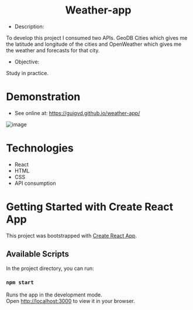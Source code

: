 <h1 align="center">Weather-app</h1> 

- Description:

To develop this project I consumed two APIs. GeoDB Cities which gives me the latitude and longitude of the cities and OpenWeather which gives me the weather and forecasts for that city.

- Objective:

Study in practice.

# Demonstration

- See online at: https://guigvd.github.io/weather-app/

![image](https://user-images.githubusercontent.com/100156111/206482387-9f18c45e-865d-45a6-8e90-30f515d78f97.png)

# Technologies

- React
- HTML
- CSS
- API consumption


# Getting Started with Create React App

This project was bootstrapped with [Create React App](https://github.com/facebook/create-react-app).

## Available Scripts

In the project directory, you can run:

### `npm start`

Runs the app in the development mode.\
Open [http://localhost:3000](http://localhost:3000) to view it in your browser.


